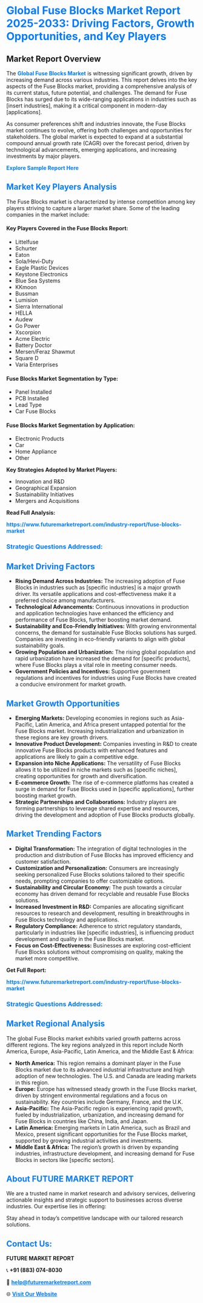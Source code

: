 <h1 style="color: #007BFF;">Global Fuse Blocks Market Report 2025-2033: Driving Factors, Growth Opportunities, and Key Players</h1>

<section id="overview">
<h2>Market Report Overview</h2>
<p>The <a href="https://www.futuremarketreport.com/industry-report/fuse-blocks-market" style="color: #007BFF; text-decoration: none;"><strong>Global Fuse Blocks Market</strong></a> is witnessing significant growth, driven by increasing demand across various industries. This report delves into the key aspects of the Fuse Blocks market, providing a comprehensive analysis of its current status, future potential, and challenges. The demand for Fuse Blocks has surged due to its wide-ranging applications in industries such as [insert industries], making it a critical component in modern-day [applications].</p>
<p>As consumer preferences shift and industries innovate, the Fuse Blocks market continues to evolve, offering both challenges and opportunities for stakeholders. The global market is expected to expand at a substantial compound annual growth rate (CAGR) over the forecast period, driven by technological advancements, emerging applications, and increasing investments by major players.</p>
</section>

<section id="overview">
<p><a href="https://www.futuremarketreport.com/request-sample/reportId=85233" style="color: #007BFF; text-decoration: none;"><strong>Explore Sample Report Here</strong></a></p>
</section>

<section id="key-players">
<h2 style="color: #007BFF;">Market Key Players Analysis</h2>
<p>The Fuse Blocks market is characterized by intense competition among key players striving to capture a larger market share. Some of the leading companies in the market include:</p>
<h4>Key Players Covered in the Fuse Blocks Report:</h4>
<ul><li>Littelfuse</li><li>Schurter</li><li>Eaton</li><li>Sola/Hevi-Duty</li><li>Eagle Plastic Devices</li><li>Keystone Electronics</li><li>Blue Sea Systems</li><li>KKmoon</li><li>Bussman</li><li>Lumision</li><li>Sierra International</li><li>HELLA</li><li>Audew</li><li>Go Power</li><li>Xscorpion</li><li>Acme Electric</li><li>Battery Doctor</li><li>Mersen/Feraz Shawmut</li><li>Square D</li><li>Varia Enterprises</li></ul>
<h4>Fuse Blocks Market Segmentation by Type:</h4>
<ul><li>Panel Installed</li><li>PCB Installed</li><li>Lead Type</li><li>Car Fuse Blocks</li></ul>

<h4>Fuse Blocks Market Segmentation by Application:</h4>
<ul><li>Electronic Products</li><li>Car</li><li>Home Appliance</li><li>Other</li></ul>
<p><strong>Key Strategies Adopted by Market Players:</strong></p>
<ul>
<li>Innovation and R&D</li>
<li>Geographical Expansion</li>
<li>Sustainability Initiatives</li>
<li>Mergers and Acquisitions</li>
</ul>
</section>

<section>
<p><strong>Read Full Analysis: </strong></p><a href="https://www.futuremarketreport.com/industry-report/fuse-blocks-market" style="color: #007BFF; text-decoration: none;"><strong>https://www.futuremarketreport.com/industry-report/fuse-blocks-market</strong></a>
<h3 style="color: #007BFF;">Strategic Questions Addressed:</h3>
</section>

<section id="driving-factors">
<h2 style="color: #007BFF;">Market Driving Factors</h2>
<ul>
<li><strong>Rising Demand Across Industries:</strong> The increasing adoption of Fuse Blocks in industries such as [specific industries] is a major growth driver. Its versatile applications and cost-effectiveness make it a preferred choice among manufacturers.</li>
<li><strong>Technological Advancements:</strong> Continuous innovations in production and application technologies have enhanced the efficiency and performance of Fuse Blocks, further boosting market demand.</li>
<li><strong>Sustainability and Eco-Friendly Initiatives:</strong> With growing environmental concerns, the demand for sustainable Fuse Blocks solutions has surged. Companies are investing in eco-friendly variants to align with global sustainability goals.</li>
<li><strong>Growing Population and Urbanization:</strong> The rising global population and rapid urbanization have increased the demand for [specific products], where Fuse Blocks plays a vital role in meeting consumer needs.</li>
<li><strong>Government Policies and Incentives:</strong> Supportive government regulations and incentives for industries using Fuse Blocks have created a conducive environment for market growth.</li>
</ul>
</section>

<section id="growth-opportunities">
<h2 style="color: #007BFF;">Market Growth Opportunities</h2>
<ul>
<li><strong>Emerging Markets:</strong> Developing economies in regions such as Asia-Pacific, Latin America, and Africa present untapped potential for the Fuse Blocks market. Increasing industrialization and urbanization in these regions are key growth drivers.</li>
<li><strong>Innovative Product Development:</strong> Companies investing in R&D to create innovative Fuse Blocks products with enhanced features and applications are likely to gain a competitive edge.</li>
<li><strong>Expansion into Niche Applications:</strong> The versatility of Fuse Blocks allows it to be utilized in niche markets such as [specific niches], creating opportunities for growth and diversification.</li>
<li><strong>E-commerce Growth:</strong> The rise of e-commerce platforms has created a surge in demand for Fuse Blocks used in [specific applications], further boosting market growth.</li>
<li><strong>Strategic Partnerships and Collaborations:</strong> Industry players are forming partnerships to leverage shared expertise and resources, driving the development and adoption of Fuse Blocks products globally.</li>
</ul>
</section>

<section id="trending-factors">
<h2 style="color: #007BFF;">Market Trending Factors</h2>
<ul>
<li><strong>Digital Transformation:</strong> The integration of digital technologies in the production and distribution of Fuse Blocks has improved efficiency and customer satisfaction.</li>
<li><strong>Customization and Personalization:</strong> Consumers are increasingly seeking personalized Fuse Blocks solutions tailored to their specific needs, prompting companies to offer customizable options.</li>
<li><strong>Sustainability and Circular Economy:</strong> The push towards a circular economy has driven demand for recyclable and reusable Fuse Blocks solutions.</li>
<li><strong>Increased Investment in R&D:</strong> Companies are allocating significant resources to research and development, resulting in breakthroughs in Fuse Blocks technology and applications.</li>
<li><strong>Regulatory Compliance:</strong> Adherence to strict regulatory standards, particularly in industries like [specific industries], is influencing product development and quality in the Fuse Blocks market.</li>
<li><strong>Focus on Cost-Effectiveness:</strong> Businesses are exploring cost-efficient Fuse Blocks solutions without compromising on quality, making the market more competitive.</li>
</ul>
</section>

<section>
<p><strong>Get Full Report: </strong></p><a href="https://www.futuremarketreport.com/industry-report/fuse-blocks-market" style="color: #007BFF; text-decoration: none;"><strong>https://www.futuremarketreport.com/industry-report/fuse-blocks-market</strong></a>
<h3 style="color: #007BFF;">Strategic Questions Addressed:</h3>
</section>


<section id="regional-analysis">
<h2 style="color: #007BFF;">Market Regional Analysis</h2>
<p>The global Fuse Blocks market exhibits varied growth patterns across different regions. The key regions analyzed in this report include North America, Europe, Asia-Pacific, Latin America, and the Middle East & Africa:</p>
<ul>
<li><strong>North America:</strong> This region remains a dominant player in the Fuse Blocks market due to its advanced industrial infrastructure and high adoption of new technologies. The U.S. and Canada are leading markets in this region.</li>
<li><strong>Europe:</strong> Europe has witnessed steady growth in the Fuse Blocks market, driven by stringent environmental regulations and a focus on sustainability. Key countries include Germany, France, and the U.K.</li>
<li><strong>Asia-Pacific:</strong> The Asia-Pacific region is experiencing rapid growth, fueled by industrialization, urbanization, and increasing demand for Fuse Blocks in countries like China, India, and Japan.</li>
<li><strong>Latin America:</strong> Emerging markets in Latin America, such as Brazil and Mexico, present significant opportunities for the Fuse Blocks market, supported by growing industrial activities and investments.</li>
<li><strong>Middle East & Africa:</strong> The region’s growth is driven by expanding industries, infrastructure development, and increasing demand for Fuse Blocks in sectors like [specific sectors].</li>
</ul>
</section>

<footer>
<h2 style="color: #007BFF;">About FUTURE MARKET REPORT</h2>
<p>We are a trusted name in market research and advisory services, delivering actionable insights and strategic support to businesses across diverse industries. Our expertise lies in offering:</p>

<p>Stay ahead in today’s competitive landscape with our tailored research solutions.</p>

<h2 style="color: #007BFF;">Contact Us:</h2>
<p><strong>FUTURE MARKET REPORT</strong></p>
<p>📞 <strong>+91 (883) 074-8030</strong></p>
<p>📧 <strong><a href="mailto:help@futuremarketreport.com" style="color: #007BFF;">help@futuremarketreport.com</a></strong></p>
<p>🌐 <strong><a href="https://www.futuremarketreport.com/" style="color: #007BFF;">Visit Our Website</a></strong></p>
</footer>